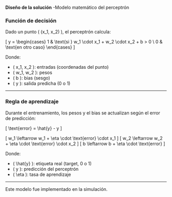 **Diseño de la solución**
 -Modelo matemático del perceptrón 


### Función de decisión

Dado un punto \( (x_1, x_2) \), el perceptrón calcula:

\[
y = 
\begin{cases}
1 & \text{si } w_1 \cdot x_1 + w_2 \cdot x_2 + b > 0 \\
0 & \text{en otro caso}
\end{cases}
\]

Donde:

- \( x_1, x_2 \): entradas (coordenadas del punto)
- \( w_1, w_2 \): pesos
- \( b \): bias (sesgo)
- \( y \): salida predicha (0 o 1)

---

###  Regla de aprendizaje

Durante el entrenamiento, los pesos y el bias se actualizan según el error de predicción:

\[
\text{error} = \hat{y} - y
\]

\[
w_1 \leftarrow w_1 + \eta \cdot \text{error} \cdot x_1
\]
\[
w_2 \leftarrow w_2 + \eta \cdot \text{error} \cdot x_2
\]
\[
b \leftarrow b + \eta \cdot \text{error}
\]

Donde:

- \( \hat{y} \): etiqueta real (target, 0 o 1)
- \( y \): predicción del perceptrón
- \( \eta \): tasa de aprendizaje

---

Este modelo fue implementado en la simulación.

